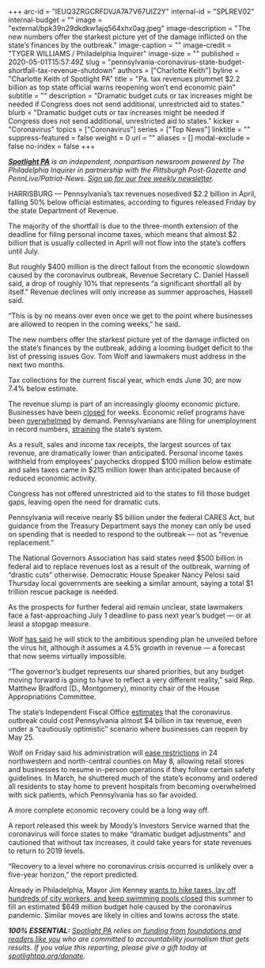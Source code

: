+++
arc-id = "IEUQ3ZRGCRFDVJA7A7V67UIZ2Y"
internal-id = "SPLREV02"
internal-budget = ""
image = "external/bpk39n29dkdkw1ajq564xhx0ag.jpeg"
image-description = "The new numbers offer the starkest picture yet of the damage inflicted on the state’s finances by the outbreak."
image-caption = ""
image-credit = "TYGER WILLIAMS / Philadelphia Inquirer"
image-size = ""
published = 2020-05-01T15:57:49Z
slug = "pennsylvania-coronavirus-state-budget-shortfall-tax-revenue-shutdown"
authors = ["Charlotte Keith"]
byline = "Charlotte Keith of Spotlight PA"
title = "Pa. tax revenues plummet $2.2 billion as top state official warns reopening won’t end economic pain"
subtitle = ""
description = "Dramatic budget cuts or tax increases might be needed if Congress does not send additional, unrestricted aid to states."
blurb = "Dramatic budget cuts or tax increases might be needed if Congress does not send additional, unrestricted aid to states."
kicker = "Coronavirus"
topics = ["Coronavirus"]
series = ["Top News"]
linktitle = ""
suppress-featured = false
weight = 0
url = ""
aliases = []
modal-exclude = false
no-index = false
+++

<a href="https://www.spotlightpa.org/"><i><b>Spotlight PA</b></i></a><i> is an independent, nonpartisan newsroom powered by The Philadelphia Inquirer in partnership with the Pittsburgh Post-Gazette and PennLive/Patriot-News. </i><a href="https://www.spotlightpa.org/newsletters"><i>Sign up for our free weekly newsletter</i></a><i>.</i>

HARRISBURG — Pennsylvania’s tax revenues nosedived $2.2 billion in April, falling 50% below official estimates, according to figures released Friday by the state Department of Revenue.

The majority of the shortfall is due to the three-month extension of the deadline for filing personal income taxes, which means that almost $2 billion that is usually collected in April will not flow into the state’s coffers until July.

But roughly $400 million is the direct fallout from the economic slowdown caused by the coronavirus outbreak, Revenue Secretary C. Daniel Hassell said, a drop of roughly 10% that represents “a significant shortfall all by itself." Revenue declines will only increase as summer approaches, Hassell said.

“This is by no means over even once we get to the point where businesses are allowed to reopen in the coming weeks,” he said.

The new numbers offer the starkest picture yet of the damage inflicted on the state’s finances by the outbreak, adding a looming budget deficit to the list of pressing issues Gov. Tom Wolf and lawmakers must address in the next two months.

Tax collections for the current fiscal year, which ends June 30, are now 7.4% below estimate.

<script src="https://www.spotlightpa.org/embed.js" async></script><div data-spl-embed-version="1" data-spl-src="https://www.spotlightpa.org/embeds/donate/"></div>


The revenue slump is part of an increasingly gloomy economic picture. Businesses have been <a href="https://www.inquirer.com/health/coronavirus/spl/pennsylvania-shutdown-lifesustaining-businesses-tom-wolf-shut-down-20200319.html" target="_blank">closed</a> for weeks. Economic relief programs have been <a href="https://www.inquirer.com/business/small-business/philadelphia-small-businesses-coronavirus-ppp-loans-20200427.html" target="_blank">overwhelmed</a> by demand. Pennsylvanians are filing for unemployment in record numbers, <a href="https://www.inquirer.com/economy/unemployment-pennsylvania-coronavirus-jobsless-claims-20200430.html?__vfz=medium%253Dsharebar" target="_blank">straining</a> the state’s system.

As a result, sales and income tax receipts, the largest sources of tax revenue, are dramatically lower than anticipated. Personal income taxes withheld from employees’ paychecks dropped $100 million below estimate and sales taxes came in $215 million lower than anticipated because of reduced economic activity.

Congress has not offered unrestricted aid to the states to fill those budget gaps, leaving open the need for dramatic cuts.

Pennsylvania will receive nearly $5 billion under the federal CARES Act, but guidance from the Treasury Department says the money can only be used on spending that is needed to respond to the outbreak — not as “revenue replacement.”

The National Governors Association has said states need $500 billion in federal aid to replace revenues lost as a result of the outbreak, warning of “drastic cuts” otherwise. Democratic House Speaker Nancy Pelosi said Thursday local governments are seeking a similar amount, saying a total $1 trillion rescue package is needed.

As the prospects for further federal aid remain unclear, state lawmakers face a fast-approaching July 1 deadline to pass next year’s budget — or at least a stopgap measure.

Wolf <a href="https://www.spotlightpa.org/news/2020/04/budget-shortfall-federal-stimulus-state-aid-pennsylvania-coronavirus/" target=_blank>has said</a> he will stick to the ambitious spending plan he unveiled before the virus hit, although it assumes a 4.5% growth in revenue — a forecast that now seems virtually impossible.

“The governor’s budget represents our shared priorities, but any budget moving forward is going to have to reflect a very different reality,” said Rep. Matthew Bradford (D., Montgomery), minority chair of the House Appropriations Committee.

<script src="https://www.spotlightpa.org/embed.js" async></script><div data-spl-embed-version="1" data-spl-src="https://www.spotlightpa.org/embeds/newsletter/"></div>


The state’s Independent Fiscal Office <a href="https://www.spotlightpa.org/news/2020/04/pennsylvania-coronavirus-state-budget-shortfall-4-billion/" target=_blank>estimates</a> that the coronavirus outbreak could cost Pennsylvania almost $4 billion in tax revenue, even under a “cautiously optimistic” scenario where businesses can reopen by May 25.

Wolf on Friday said his administration will <a href="https://www.spotlightpa.org/news/2020/05/pennsylvania-counties-reopen-full-list-may-8/" target=_blank>ease restrictions</a> in 24 northwestern and north-central counties on May 8, allowing retail stores and businesses to resume in-person operations if they follow certain safety guidelines. In March, he shuttered much of the state’s economy and ordered all residents to stay home to prevent hospitals from becoming overwhelmed with sick patients, which Pennsylvania has so far avoided.

A more complete economic recovery could be a long way off.

A report released this week by Moody’s Investors Service warned that the coronavirus will force states to make “dramatic budget adjustments” and cautioned that without tax increases, it could take years for state revenues to return to 2019 levels.

“Recovery to a level where no coronavirus crisis occurred is unlikely over a five-year horizon,” the report predicted.

Already in Philadelphia, Mayor Jim Kenney <a href="https://www.inquirer.com/news/kenney-parking-tax-hike-wage-tax-budget-coronavirus-20200430.html" target="_blank">wants to hike taxes, lay off hundreds of city workers, and keep swimming pools closed</a> this summer to fill an estimated $649 million budget hole caused by the coronavirus pandemic. Similar moves are likely in cities and towns across the state.

<i><b>100% ESSENTIAL:</b></i> <a href="https://www.spotlightpa.org/"><i>Spotlight PA</i></a><i> relies on</i><a href="https://www.spotlightpa.org/support"><i> funding from foundations and readers like you</i></a><i> who are committed to accountability journalism that gets results. If you value this reporting, please give a gift today at </i><a href="https://www.spotlightpa.org/donate"><i>spotlightpa.org/donate</i></a><i>.</i>

<script src="https://www.spotlightpa.org/embed.js" async></script><div data-spl-embed-version="1" data-spl-src="https://www.spotlightpa.org/embeds/tips/?tip_text=Has%20your%20business%20been%20affected%20by%20the%20coronavirus%20shutdown%3F%20How%20are%20you%20making%20decisions%20during%20this%20difficult%20time%3F%20What%20should%20we%20know%20about%20the%20economic%20relief%20programs%3F%20%3Cb%3ETell%20us%20what's%20working%20and%20what%20isn%E2%80%99t.%3C%2Fb%3E"></div>
